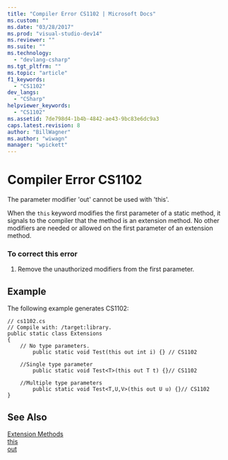 ```yaml
---
title: "Compiler Error CS1102 | Microsoft Docs"
ms.custom: ""
ms.date: "03/28/2017"
ms.prod: "visual-studio-dev14"
ms.reviewer: ""
ms.suite: ""
ms.technology: 
  - "devlang-csharp"
ms.tgt_pltfrm: ""
ms.topic: "article"
f1_keywords: 
  - "CS1102"
dev_langs: 
  - "CSharp"
helpviewer_keywords: 
  - "CS1102"
ms.assetid: 7de798d4-1b4b-4842-ae43-9bc83e6dc9a3
caps.latest.revision: 8
author: "BillWagner"
ms.author: "wiwagn"
manager: "wpickett"
---
```

# Compiler Error CS1102
The parameter modifier 'out' cannot be used with 'this'.  
  
 When the `this` keyword modifies the first parameter of a static method, it signals to the compiler that the method is an extension method. No other modifiers are needed or allowed on the first parameter of an extension method.  
  
### To correct this error  
  
1.  Remove the unauthorized modifiers from the first parameter.  
  
## Example  
 The following example generates CS1102:  
  
```  
// cs1102.cs  
// Compile with: /target:library.  
public static class Extensions  
{  
    // No type parameters.  
        public static void Test(this out int i) {} // CS1102  
  
    //Single type parameter  
        public static void Test<T>(this out T t) {}// CS1102  
  
    //Multiple type parameters  
        public static void Test<T,U,V>(this out U u) {}// CS1102  
}  
```  
  
## See Also  
 [Extension Methods](../../csharp/programming-guide/classes-and-structs/extension-methods.md)   
 [this](../../csharp/language-reference/keywords/this.md)   
 [out](../../csharp/language-reference/keywords/out.md)